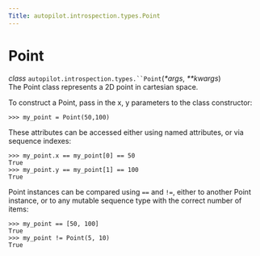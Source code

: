 ```yaml
---
Title: autopilot.introspection.types.Point
---
```

        
Point
=====

 *class* `autopilot.introspection.types.``Point`(*\*args*, *\*\*kwargs*)<a href="#Point" class="reference internal"></a><a href="#autopilot.introspection.types.Point" class="headerlink" title="Permalink to this definition"></a>  
The Point class represents a 2D point in cartesian space.

To construct a Point, pass in the x, y parameters to the class constructor:

    >>> my_point = Point(50,100)

These attributes can be accessed either using named attributes, or via sequence indexes:

    >>> my_point.x == my_point[0] == 50
    True
    >>> my_point.y == my_point[1] == 100
    True

Point instances can be compared using `==` and `!=`, either to another Point instance, or to any mutable sequence type with the correct number of items:

    >>> my_point == [50, 100]
    True
    >>> my_point != Point(5, 10)
    True

